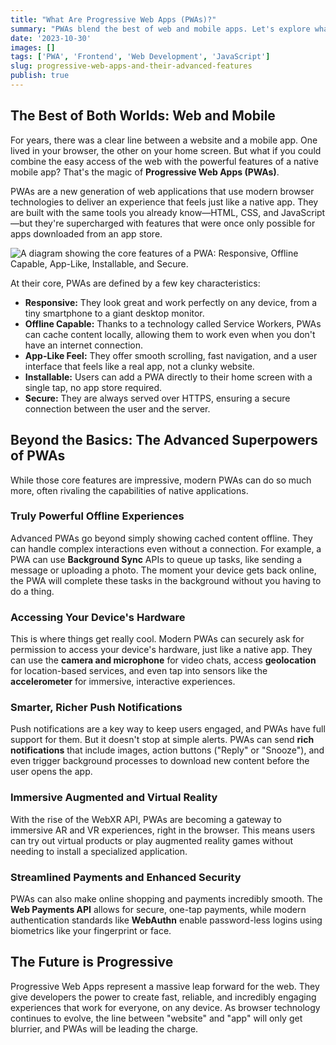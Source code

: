 ```yaml
---
title: "What Are Progressive Web Apps (PWAs)?"
summary: "PWAs blend the best of web and mobile apps. Let's explore what they are, their core features, and the advanced capabilities that are changing the web."
date: '2023-10-30'
images: []
tags: ['PWA', 'Frontend', 'Web Development', 'JavaScript']
slug: progressive-web-apps-and-their-advanced-features
publish: true
---
```


## The Best of Both Worlds: Web and Mobile

For years, there was a clear line between a website and a mobile app. One lived in your browser, the other on your home screen. But what if you could combine the easy access of the web with the powerful features of a native mobile app? That's the magic of **Progressive Web Apps (PWAs)**.

PWAs are a new generation of web applications that use modern browser technologies to deliver an experience that feels just like a native app. They are built with the same tools you already know—HTML, CSS, and JavaScript—but they're supercharged with features that were once only possible for apps downloaded from an app store.

![A diagram showing the core features of a PWA: Responsive, Offline Capable, App-Like, Installable, and Secure.](/static/images/blog/progressive-web-apps-and-their-advanced-features/features.png)

At their core, PWAs are defined by a few key characteristics:
-   **Responsive:** They look great and work perfectly on any device, from a tiny smartphone to a giant desktop monitor.
-   **Offline Capable:** Thanks to a technology called Service Workers, PWAs can cache content locally, allowing them to work even when you don't have an internet connection.
-   **App-Like Feel:** They offer smooth scrolling, fast navigation, and a user interface that feels like a real app, not a clunky website.
-   **Installable:** Users can add a PWA directly to their home screen with a single tap, no app store required.
-   **Secure:** They are always served over HTTPS, ensuring a secure connection between the user and the server.

## Beyond the Basics: The Advanced Superpowers of PWAs

While those core features are impressive, modern PWAs can do so much more, often rivaling the capabilities of native applications.

### Truly Powerful Offline Experiences

Advanced PWAs go beyond simply showing cached content offline. They can handle complex interactions even without a connection. For example, a PWA can use **Background Sync** APIs to queue up tasks, like sending a message or uploading a photo. The moment your device gets back online, the PWA will complete these tasks in the background without you having to do a thing.

### Accessing Your Device's Hardware

This is where things get really cool. Modern PWAs can securely ask for permission to access your device's hardware, just like a native app. They can use the **camera and microphone** for video chats, access **geolocation** for location-based services, and even tap into sensors like the **accelerometer** for immersive, interactive experiences.

### Smarter, Richer Push Notifications

Push notifications are a key way to keep users engaged, and PWAs have full support for them. But it doesn't stop at simple alerts. PWAs can send **rich notifications** that include images, action buttons ("Reply" or "Snooze"), and even trigger background processes to download new content before the user opens the app.

### Immersive Augmented and Virtual Reality

With the rise of the WebXR API, PWAs are becoming a gateway to immersive AR and VR experiences, right in the browser. This means users can try out virtual products or play augmented reality games without needing to install a specialized application.

### Streamlined Payments and Enhanced Security

PWAs can also make online shopping and payments incredibly smooth. The **Web Payments API** allows for secure, one-tap payments, while modern authentication standards like **WebAuthn** enable password-less logins using biometrics like your fingerprint or face.

## The Future is Progressive

Progressive Web Apps represent a massive leap forward for the web. They give developers the power to create fast, reliable, and incredibly engaging experiences that work for everyone, on any device. As browser technology continues to evolve, the line between "website" and "app" will only get blurrier, and PWAs will be leading the charge.